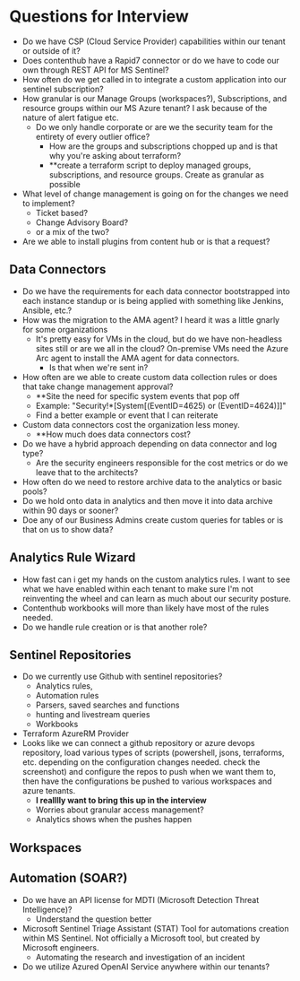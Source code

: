 # Questions for Interview
- Do we have CSP (Cloud Service Provider) capabilities within our tenant or outside of it?
- Does contenthub have a Rapid7 connector or do we have to code our own through REST API for MS Sentinel?
- How often do we get called in to integrate a custom application into our sentinel subscription?
- How granular is our Manage Groups (workspaces?), Subscriptions, and resource groups within our MS Azure tenant? I ask because of the nature of alert fatigue etc.
	- Do we only handle corporate or are we the security team for the entirety of every outlier office?
		- How are the groups and subscriptions chopped up and is that why you're asking about terraform?
		- **create a terraform script to deploy managed groups, subscriptions, and resource groups. Create as granular as possible
- What level of change management is going on for the changes we need to implement? 
	- Ticket based?
	- Change Advisory Board?
	- or a mix of the two?
- Are we able to install plugins from content hub or is that a request?
## Data Connectors
- Do we have the requirements for each data connector bootstrapped into each instance standup or is being applied with something like Jenkins, Ansible, etc.?
- How was the migration to the AMA agent? I heard it was a little gnarly for some organizations
	- It's pretty easy for VMs in the cloud, but do we have non-headless sites still or are we all in the cloud? On-premise VMs need the Azure Arc agent to install the AMA agent for data connectors.
		- Is that when we're sent in?
- How often are we able to create custom data collection rules or does that take change management approval?
	- **Site the need for specific system events that pop off
	- Example: "Security!*[System[(EventID=4625) or (EventID=4624)]]"
	- Find a better example or event that I can reiterate
- Custom data connectors cost the organization less money.
	- **How much does data connectors cost?
- Do we have a hybrid approach depending on data connector and log type?
	- Are the security engineers responsible for the cost metrics or do we leave that to the architects?
- How often do we need to restore archive data to the analytics or basic pools?
- Do we hold onto data in analytics and then move it into data archive within 90 days or sooner?
- Doe any of our Business Admins create custom queries for tables or is that on us to show data?

## Analytics  Rule Wizard
- How fast can i get my hands on the custom analytics rules. I want to see what we have enabled within each tenant to make sure I'm not reinventing the wheel and can learn as much about our security posture.
- Contenthub workbooks will more than likely have most of the rules needed.
- Do we handle rule creation or is that another role?


## Sentinel Repositories
- Do we currently use Github with sentinel repositories?
	- Analytics rules,
	- Automation rules
	- Parsers, saved searches and functions
	- hunting and livestream queries
	- Workbooks
- Terraform AzureRM Provider
- Looks like we can connect a github repository or azure devops repository, load various types of scripts (powershell, jsons, terraforms, etc. depending on the configuration changes needed. check the screenshot) and configure the repos to push when we want them to, then have the configurations be pushed to various workspaces and azure tenants.
	- **I realllly want to bring this up in the interview**
	- Worries about granular access management?
	- Analytics shows when the pushes happen 
## Workspaces
## Automation (SOAR?)
- Do we have an API license for MDTI (Microsoft Detection Threat Intelligence)?
	- Understand the question better
- Microsoft Sentinel Triage Assistant (STAT) Tool for automations creation within MS Sentinel. Not officially a Microsoft tool, but created by Microsoft engineers.
	- Automating the research and investigation of an incident
- Do we utilize Azured OpenAI Service anywhere within our tenants?
